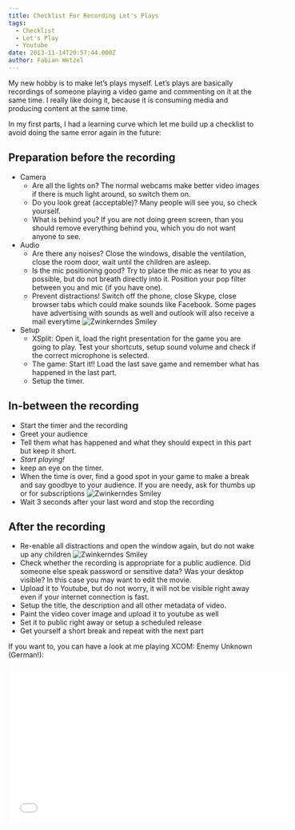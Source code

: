 ```yaml
---
title: Checklist For Recording Let's Plays
tags:
  - Checklist
  - Let's Play
  - Youtube
date: 2013-11-14T20:57:44.000Z
author: Fabian Wetzel
---
```


My new hobby is to make let’s plays myself. Let’s plays are basically recordings of someone playing a video game and commenting on it at the same time. I really like doing it, because it is consuming media and producing content at the same time.

In my first parts, I had a learning curve which let me build up a checklist to avoid doing the same error again in the future:

## Preparation before the recording

* Camera
  * Are all the lights on? The normal webcams make better video images if there is much light around, so switch them on.
  * Do you look great (acceptable)? Many people will see you, so check yourself.
  * What is behind you? If you are not doing green screen, than you should remove everything behind you, which you do not want anyone to see.
* Audio
  * Are there any noises? Close the windows, disable the ventilation, close the room door, wait until the children are asleep.
  * Is the mic positioning good? Try to place the mic as near to you as possible, but do not breath directly into it. Position your pop filter between you and mic (if you have one).
  * Prevent distractions! Switch off the phone, close Skype, close browser tabs which could make sounds like Facebook. Some pages have advertising with sounds as well and outlook will also receive a mail everytime ![Zwinkerndes Smiley](https://az275061.vo.msecnd.net/blogmedia/2013/11/wlEmoticon-winkingsmile.png)
* Setup
  * XSplit: Open it, load the right presentation for the game you are going to play. Test your shortcuts, setup sound volume and check if the correct microphone is selected.
  * The game: Start it!! Load the last save game and remember what has happened in the last part.
  * Setup the timer. 

## In-between the recording

*   Start the timer and the recording
* Greet your audience
* Tell them what has happened and what they should expect in this part but keep it short.
* _Start playing!_
* keep an eye on the timer.
* When the time is over, find a good spot in your game to make a break and say goodbye to your audience. If you are needy, ask for thumbs up or for subscriptions ![Zwinkerndes Smiley](https://az275061.vo.msecnd.net/blogmedia/2013/11/wlEmoticon-winkingsmile.png)
* Wait 3 seconds after your last word and stop the recording 

## After the recording

*   Re-enable all distractions and open the window again, but do not wake up any children ![Zwinkerndes Smiley](https://az275061.vo.msecnd.net/blogmedia/2013/11/wlEmoticon-winkingsmile.png)
* Check whether the recording is appropriate for a public audience. Did someone else speak password or sensitive data? Was your desktop visible? In this case you may want to edit the movie.
* Upload it to Youtube, but do not worry, it will not be visible right away even if your internet connection is fast.
* Setup the title, the description and all other metadata of video.
* Paint the video cover image and upload it to youtube as well
* Set it to public right away or setup a scheduled release
* Get yourself a short break and repeat with the next part 

If you want to, you can have a look at me playing XCOM: Enemy Unknown (German!):
<iframe height="315" src="//www.youtube.com/embed/videoseries?list=PLJ8Ny2Jhmd_fjctFVrRzjApHOJ0_OPb1B" frameborder="0" width="560" allowfullscreen></iframe>


